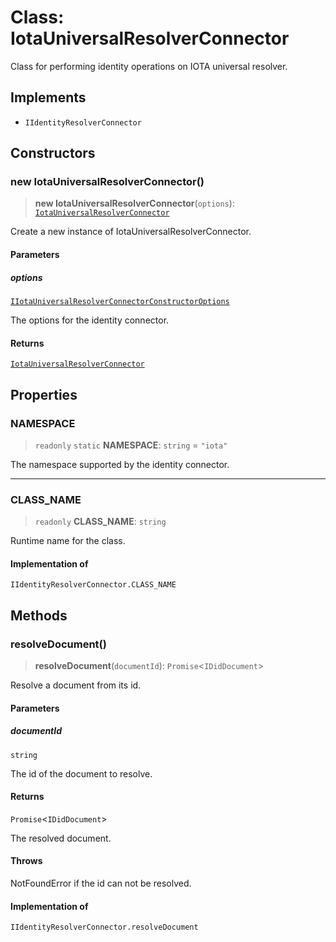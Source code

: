 # Class: IotaUniversalResolverConnector

Class for performing identity operations on IOTA universal resolver.

## Implements

- `IIdentityResolverConnector`

## Constructors

### new IotaUniversalResolverConnector()

> **new IotaUniversalResolverConnector**(`options`): [`IotaUniversalResolverConnector`](IotaUniversalResolverConnector.md)

Create a new instance of IotaUniversalResolverConnector.

#### Parameters

##### options

[`IIotaUniversalResolverConnectorConstructorOptions`](../interfaces/IIotaUniversalResolverConnectorConstructorOptions.md)

The options for the identity connector.

#### Returns

[`IotaUniversalResolverConnector`](IotaUniversalResolverConnector.md)

## Properties

### NAMESPACE

> `readonly` `static` **NAMESPACE**: `string` = `"iota"`

The namespace supported by the identity connector.

***

### CLASS\_NAME

> `readonly` **CLASS\_NAME**: `string`

Runtime name for the class.

#### Implementation of

`IIdentityResolverConnector.CLASS_NAME`

## Methods

### resolveDocument()

> **resolveDocument**(`documentId`): `Promise`\<`IDidDocument`\>

Resolve a document from its id.

#### Parameters

##### documentId

`string`

The id of the document to resolve.

#### Returns

`Promise`\<`IDidDocument`\>

The resolved document.

#### Throws

NotFoundError if the id can not be resolved.

#### Implementation of

`IIdentityResolverConnector.resolveDocument`
